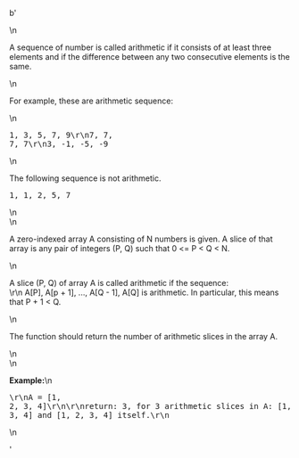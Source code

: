 b'<div class="question-description">\n<p><p>A sequence of number is called arithmetic if it consists of at least three elements and if the difference between any two consecutive elements is the same.</p>\n<p>For example, these are arithmetic sequence:</p>\n<pre>1, 3, 5, 7, 9\r\n7, 7, 7, 7\r\n3, -1, -5, -9</pre>\n<p>The following sequence is not arithmetic.</p> <pre>1, 1, 2, 5, 7</pre>\n<br/>\n<p>A zero-indexed array A consisting of N numbers is given. A slice of that array is any pair of integers (P, Q) such that 0 &lt;= P &lt; Q &lt; N.</p>\n<p>A slice (P, Q) of array A is called arithmetic if the sequence:<br/>\r\n    A[P], A[p + 1], ..., A[Q - 1], A[Q] is arithmetic. In particular, this means that P + 1 &lt; Q.</p>\n<p>The function should return the number of arithmetic slices in the array A. </p>\n<br/>\n<p><b>Example:</b>\n<pre>\r\nA = [1, 2, 3, 4]\r\n\r\nreturn: 3, for 3 arithmetic slices in A: [1, 2, 3], [2, 3, 4] and [1, 2, 3, 4] itself.\r\n</pre></p>\n</p></div>'